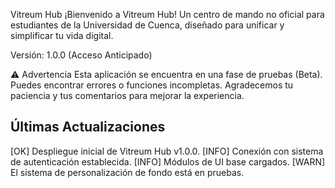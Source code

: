 Vitreum Hub
¡Bienvenido a Vitreum Hub! Un centro de mando no oficial para estudiantes de la Universidad de Cuenca, diseñado para unificar y simplificar tu vida digital.

Versión: 1.0.0 (Acceso Anticipado)

⚠️ Advertencia
Esta aplicación se encuentra en una fase de pruebas (Beta). Puedes encontrar errores o funciones incompletas. Agradecemos tu paciencia y tus comentarios para mejorar la experiencia.

## Últimas Actualizaciones
[OK] Despliegue inicial de Vitreum Hub v1.0.0.
[INFO] Conexión con sistema de autenticación establecida.
[INFO] Módulos de UI base cargados.
[WARN] El sistema de personalización de fondo está en pruebas.

